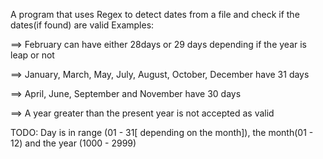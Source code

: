 A program that uses Regex to detect dates from a file and check
if the dates(if found) are valid
Examples:

==> February can have either 28days or 29 days depending if the year is leap or not

==> January, March, May, July, August, October, December have 31 days

==> April, June, September and November have 30 days

==> A year greater than the present year is not accepted as valid

TODO: Day is in range (01 - 31[ depending on the month]), the month(01 - 12) and the year (1000 - 2999)